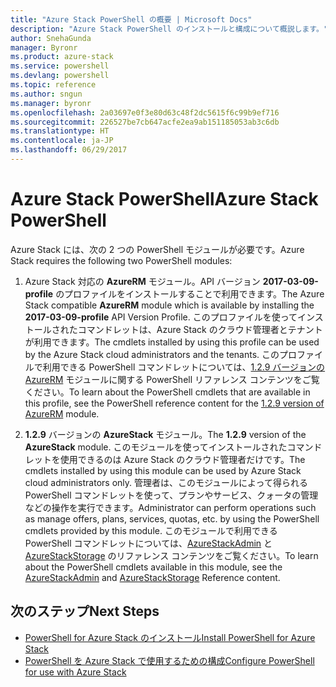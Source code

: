 ```yaml
---
title: "Azure Stack PowerShell の概要 | Microsoft Docs"
description: "Azure Stack PowerShell のインストールと構成について概説します。"
author: SnehaGunda
manager: Byronr
ms.product: azure-stack
ms.service: powershell
ms.devlang: powershell
ms.topic: reference
ms.author: sngun
ms.manager: byronr
ms.openlocfilehash: 2a03697e0f3e80d63c48f2dc5615f6c99b9ef716
ms.sourcegitcommit: 226527be7cb647acfe2ea9ab151185053ab3c6db
ms.translationtype: HT
ms.contentlocale: ja-JP
ms.lasthandoff: 06/29/2017
---
```

# <a name="azure-stack-powershell"></a><span data-ttu-id="1066d-103">Azure Stack PowerShell</span><span class="sxs-lookup"><span data-stu-id="1066d-103">Azure Stack PowerShell</span></span> 

<span data-ttu-id="1066d-104">Azure Stack には、次の 2 つの PowerShell モジュールが必要です。</span><span class="sxs-lookup"><span data-stu-id="1066d-104">Azure Stack requires the following two PowerShell modules:</span></span>  

1. <span data-ttu-id="1066d-105">Azure Stack 対応の **AzureRM** モジュール。API バージョン **2017-03-09-profile** のプロファイルをインストールすることで利用できます。</span><span class="sxs-lookup"><span data-stu-id="1066d-105">The Azure Stack compatible **AzureRM** module which is available by installing the **2017-03-09-profile** API Version Profile.</span></span> <span data-ttu-id="1066d-106">このプロファイルを使ってインストールされたコマンドレットは、Azure Stack のクラウド管理者とテナントが利用できます。</span><span class="sxs-lookup"><span data-stu-id="1066d-106">The cmdlets installed by using this profile can be used by the Azure Stack cloud administrators and the tenants.</span></span> <span data-ttu-id="1066d-107">このプロファイルで利用できる PowerShell コマンドレットについては、[1.2.9 バージョンの AzureRM](https://docs.microsoft.com/en-us/powershell/azure/overview?view=azurermps-1.2.9) モジュールに関する PowerShell リファレンス コンテンツをご覧ください。</span><span class="sxs-lookup"><span data-stu-id="1066d-107">To learn about the PowerShell cmdlets that are available in this profile, see the PowerShell reference content for the [1.2.9 version of AzureRM](https://docs.microsoft.com/en-us/powershell/azure/overview?view=azurermps-1.2.9) module.</span></span>  

2. <span data-ttu-id="1066d-108">**1.2.9** バージョンの **AzureStack** モジュール。</span><span class="sxs-lookup"><span data-stu-id="1066d-108">The **1.2.9** version of the **AzureStack** module.</span></span> <span data-ttu-id="1066d-109">このモジュールを使ってインストールされたコマンドレットを使用できるのは Azure Stack のクラウド管理者だけです。</span><span class="sxs-lookup"><span data-stu-id="1066d-109">The cmdlets installed by using this module can be used by Azure Stack cloud administrators only.</span></span> <span data-ttu-id="1066d-110">管理者は、このモジュールによって得られる PowerShell コマンドレットを使って、プランやサービス、クォータの管理などの操作を実行できます。</span><span class="sxs-lookup"><span data-stu-id="1066d-110">Administrator can perform operations such as manage offers, plans, services, quotas, etc. by using the PowerShell cmdlets provided by this module.</span></span> <span data-ttu-id="1066d-111">このモジュールで利用できる PowerShell コマンドレットについては、[AzureStackAdmin](https://docs.microsoft.com/en-us/powershell/module/azurerm.azurestackadmin/?view=azurestackps-1.2.9#azurerm.azurestackadmin) と [AzureStackStorage](https://docs.microsoft.com/en-us/powershell/module/azurerm.azurestackstorage/?view=azurestackps-1.2.9#azurerm.azurestackstorage) のリファレンス コンテンツをご覧ください。</span><span class="sxs-lookup"><span data-stu-id="1066d-111">To learn about the PowerShell cmdlets available in this module, see the [AzureStackAdmin](https://docs.microsoft.com/en-us/powershell/module/azurerm.azurestackadmin/?view=azurestackps-1.2.9#azurerm.azurestackadmin) and [AzureStackStorage](https://docs.microsoft.com/en-us/powershell/module/azurerm.azurestackstorage/?view=azurestackps-1.2.9#azurerm.azurestackstorage) Reference content.</span></span>

## <a name="next-steps"></a><span data-ttu-id="1066d-112">次のステップ</span><span class="sxs-lookup"><span data-stu-id="1066d-112">Next Steps</span></span>

* [<span data-ttu-id="1066d-113">PowerShell for Azure Stack のインストール</span><span class="sxs-lookup"><span data-stu-id="1066d-113">Install PowerShell for Azure Stack</span></span>](https://docs.microsoft.com/en-us/azure/azure-stack/azure-stack-powershell-install?view=azurestackps-1.2.9&toc=%2fpowershell%2fmodule%2ftoc.json%3fview%3dazurestackps-1.2.9&view=azurestackps-1.2.9)
* [<span data-ttu-id="1066d-114">PowerShell を Azure Stack で使用するための構成</span><span class="sxs-lookup"><span data-stu-id="1066d-114">Configure PowerShell for use with Azure Stack</span></span>](https://docs.microsoft.com/en-us/azure/azure-stack/azure-stack-powershell-configure?view=azurestackps-1.2.9&toc=%2fpowershell%2fmodule%2ftoc.json%3fview%3dazurestackps-1.2.9&view=azurestackps-1.2.9)


